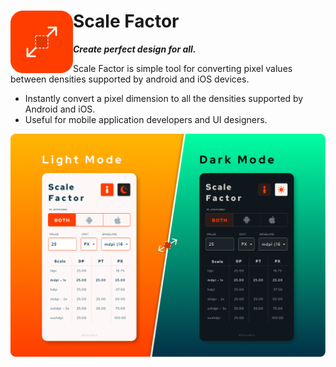 # Scale Factor <img align="left" src="media/logo.png">
***Create perfect design for all.***

Scale Factor is simple tool for converting pixel values between densities supported by android and iOS devices.

* Instantly convert a pixel dimension to all the densities supported by Android and iOS.
* Useful for mobile application developers and UI designers.


![App Screenshot](media/screenshot.png) 

